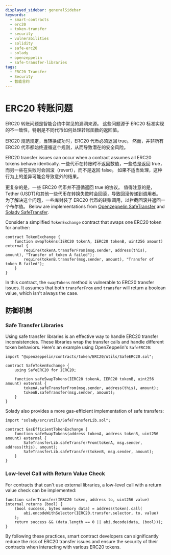 ```yaml
---
displayed_sidebar: generalSidebar
keywords:
  - smart-contracts
  - erc20
  - token-transfer
  - security
  - vulnerabilities
  - solidity
  - safe-erc20
  - solady
  - openzeppelin
  - safe-transfer-libraries
tags:
  - ERC20 Transfer
  - Security
  - 智能合约
---
```


# ERC20 转账问题

ERC20 转账问题是智能合约中常见的漏洞来源。 这些问题源于 ERC20 标准实现的不一致性，特别是不同代币如何处理转账函数的返回值。

ERC20 规范规定，当转换成功时，ERC20 代币必须返回 true。 然而，并非所有 ERC20 代币都始终遵循这个规则，从而导致潜在的安全风险。

ERC20 transfer issues can occur when a contract assumes all ERC20 tokens behave identically. 一些代币在转账时不返回数值，一些总是返回 true，而另一些在失败时会回滚（revert），而不是返回 false。 如果不适当处理，这种行为上的差异可能会导致意外的结果。

更复杂的是，一些 ERC20 代币并不遵循返回 true 的协议。 值得注意的是，Tether (USDT)和其他一些代币在转换失败时会回滚，导致回滚传递到调用者。 为了解决这个问题，一些库封装了 ERC20 代币的转账调用，以拦截回滚并返回一个布尔值。 Below are implementations from [Openzeppelin SafeTransfer](https://github.com/OpenZeppelin/openzeppelin-contracts/blob/master/contracts/token/ERC20/utils/SafeERC20.sol) and [Solady SafeTransfer](https://github.com/Vectorized/solady/blob/main/src/utils/SafeTransferLib.sol).

Consider a simplified `TokenExchange` contract that swaps one ERC20 token for another:

```solidity
contract TokenExchange {
    function swapTokens(IERC20 tokenA, IERC20 tokenB, uint256 amount) external {
        require(tokenA.transferFrom(msg.sender, address(this), amount), "Transfer of token A failed");
        require(tokenB.transfer(msg.sender, amount), "Transfer of token B failed");
    }
}
```

In this contract, the `swapTokens` method is vulnerable to ERC20 transfer issues. It assumes that both `transferFrom` and `transfer` will return a boolean value, which isn't always the case.

## 防御机制

### Safe Transfer Libraries

Using safe transfer libraries is an effective way to handle ERC20 transfer inconsistencies. These libraries wrap the transfer calls and handle different token behaviors. Here's an example using OpenZeppelin's `SafeERC20`:

```solidity
import "@openzeppelin/contracts/token/ERC20/utils/SafeERC20.sol";

contract SafeTokenExchange {
    using SafeERC20 for IERC20;

    function safeSwapTokens(IERC20 tokenA, IERC20 tokenB, uint256 amount) external {
        tokenA.safeTransferFrom(msg.sender, address(this), amount);
        tokenB.safeTransfer(msg.sender, amount);
    }
}
```

Solady also provides a more gas-efficient implementation of safe transfers:

```solidity
import "solady/src/utils/SafeTransferLib.sol";

contract GasEfficientTokenExchange {
    function safeSwapTokens(address tokenA, address tokenB, uint256 amount) external {
        SafeTransferLib.safeTransferFrom(tokenA, msg.sender, address(this), amount);
        SafeTransferLib.safeTransfer(tokenB, msg.sender, amount);
    }
}
```

### Low-level Call with Return Value Check

For contracts that can't use external libraries, a low-level call with a return value check can be implemented:

```solidity
function saferTransfer(IERC20 token, address to, uint256 value) internal returns (bool) {
    (bool success, bytes memory data) = address(token).call(
        abi.encodeWithSelector(IERC20.transfer.selector, to, value)
    );
    return success && (data.length == 0 || abi.decode(data, (bool)));
}
```

By following these practices, smart contract developers can significantly reduce the risk of ERC20 transfer issues and ensure the security of their contracts when interacting with various ERC20 tokens.
